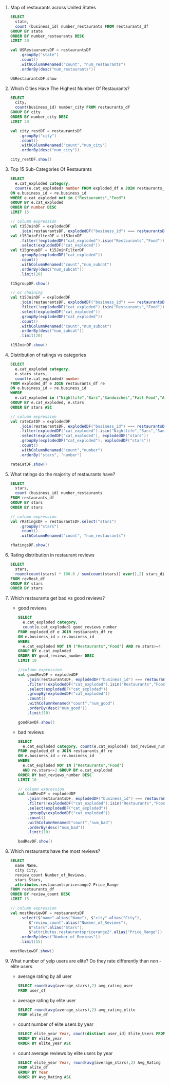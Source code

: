 1. Map of restaurants across United States

    ```sql
    SELECT
      state,
      count (business_id) number_restaurants FROM restaurants_df
    GROUP BY state
    ORDER BY number_restaurants DESC
    LIMIT 20
    ```
    ```scala
    val USRestaurantsDF = restaurantsDF
        .groupBy("state")
        .count()
        .withColumnRenamed("count", "num_restaurants")
        .orderBy(desc("num_restaurants"))

    USRestaurantsDF.show
    ```

2. Which Cities Have The Highest Number Of Restaurants?

    ```sql
    SELECT
      city,
      count(business_id) number_city FROM restaurants_df
    GROUP BY city
    ORDER BY number_city DESC
    LIMIT 20
    ```
    ```scala
    val city_restDF = restaurantsDF
        .groupBy("city")
        .count()
        .withColumnRenamed("count","num_city")
        .orderBy(desc("num_city"))

    city_restDF.show()
    ```

3. Top 15 Sub-Categories Of Restaurants

    ```sql
    SELECT
      e.cat_exploded category,
      count(e.cat_exploded) number FROM exploded_df e JOIN restaurants_df re
    ON e.business_id = re.business_id
    WHERE e.cat_exploded not in ("Restaurants","Food")
    GROUP BY e.cat_exploded
    ORDER BY number DESC
    LIMIT 15
    ```
    ```scala
    // column expression
    val t15JoinDF = explodedDF
        .join(restaurantsDF, explodedDF("business_id") === restaurantsDF("business_id"))
    val t15JoinFilterDF = t15JoinDF
        .filter(!explodedDF("cat_exploded").isin("Restaurants","Food"))
        .select(explodedDF("cat_exploded"))
    val t15groupDF = t15JoinFilterDF
        .groupBy(explodedDF("cat_exploded"))
        .count()
        .withColumnRenamed("count","num_subcat")
        .orderBy(desc("num_subcat"))
        .limit(20)

    t15groupDF.show()

    // or chaining
    val t15JoinDF = explodedDF
        .join(restaurantsDF, explodedDF("business_id") === restaurantsDF("business_id"))
        .filter(!explodedDF("cat_exploded").isin("Restaurants","Food"))
        .select(explodedDF("cat_exploded"))
        .groupBy(explodedDF("cat_exploded"))
        .count()
        .withColumnRenamed("count","num_subcat")
        .orderBy(desc("num_subcat"))
        .limit(20)

    t15JoinDF.show()
    ```

4. Distribution of ratings vs categories

    ```sql
    SELECT
      e.cat_exploded category,
      e.stars stars,
      count(e.cat_exploded) number 
    FROM exploded_df e JOIN restaurants_df re
    ON e.business_id = re.business_id
    WHERE
      e.cat_exploded in ("Nightlife","Bars","Sandwiches","Fast Food","American (Traditional)")
    GROUP BY e.cat_exploded, e.stars
    ORDER BY stars ASC
    ```
    ```scala
    // column expression
    val rateCatDF = explodedDF
        .join(restaurantsDF, explodedDF("business_id") === restaurantsDF("business_id"))
        .filter(explodedDF("cat_exploded").isin("Nightlife","Bars","Sandwiches","Fast Food","American (Traditional)"))
        .select(explodedDF("cat_exploded"), explodedDF("stars"))
        .groupBy(explodedDF("cat_exploded"), explodedDF("stars"))
        .count()
        .withColumnRenamed("count","number")
        .orderBy("stars", "number")

    rateCatDF.show()
    ```

5. What ratings do the majority of restaurants have?

    ```sql
    SELECT
      stars,
      count (business_id) number_restaurants
    FROM restaurants_df 
    GROUP BY stars 
    ORDER BY stars
    ```
    ```scala
    // column expression
    val rRatingsDF = restaurantsDF.select("stars")
        .groupBy("stars")
        .count()
        .withColumnRenamed("count", "num_restaurants")

    rRatingsDF.show()
    ```

6. Rating distribution in restaurant reviews

    ```sql
    SELECT
      stars, 
      round(count(stars) * 100.0 / sum(count(stars)) over(),2) stars_distribution 
    FROM revRest_df
    GROUP BY stars 
    ORDER BY stars
    ```

7. Which restaurants get bad vs good reviews?

    * good reviews

        ```sql
        SELECT
          e.cat_exploded category, 
          count(e.cat_exploded) good_reviews_number 
        FROM exploded_df e JOIN restaurants_df re
        ON e.business_id = re.business_id
        WHERE
          e.cat_exploded NOT IN ("Restaurants","Food") AND re.stars>=4
        GROUP BY e.cat_exploded
        ORDER BY good_reviews_number DESC
        LIMIT 10
        ```
        ```scala
        //column expression
        val goodRevDF = explodedDF
            .join(restaurantsDF, explodedDF("business_id") === restaurantsDF("business_id"))
            .filter(!explodedDF("cat_exploded").isin("Restaurants","Food") && (restaurantsDF("stars") >= 4) )
            .select(explodedDF("cat_exploded"))
            .groupBy(explodedDF("cat_exploded"))
            .count()
            .withColumnRenamed("count","num_good")
            .orderBy(desc("num_good"))
            .limit(10)

        goodRevDF.show()
        ```

    * bad reviews

        ```sql
        SELECT
          e.cat_exploded category, count(e.cat_exploded) bad_reviews_number 
        FROM exploded_df e JOIN restaurants_df re
        ON e.business_id = re.business_id
        WHERE
          e.cat_exploded NOT IN ("Restaurants","Food") 
          AND re.stars<=2 GROUP BY e.cat_exploded
        ORDER BY bad_reviews_number DESC
        LIMIT 10
        ```
        ```scala
        // column expression
        val badRevDF = explodedDF
            .join(restaurantsDF, explodedDF("business_id") === restaurantsDF("business_id"))
            .filter(!explodedDF("cat_exploded").isin("Restaurants","Food") && (restaurantsDF("stars") <= 2) )
            .select(explodedDF("cat_exploded"))
            .groupBy(explodedDF("cat_exploded"))
            .count()
            .withColumnRenamed("count","num_bad")
            .orderBy(desc("num_bad"))
            .limit(10)

        badRevDF.show()
        ```

8. Which restaurants have the most reviews?

    ```sql
    SELECT
      name Name,
      city City,
      review_count Number_of_Reviews, 
      stars Stars,
      attributes.restaurantspricerange2 Price_Range
    FROM restaurants_df
    ORDER BY review_count DESC
    LIMIT 15
    ```
    ```scala
    // column expression
    val mostReviewDF = restaurantsDF
        .select($"name".alias("Name"), $"city".alias("City"), 
            $"review_count".alias("Number_of_Reviews"), 
            $"stars".alias("Stars"), 
            $"attributes.restaurantspricerange2".alias("Price_Range"))
        .orderBy(desc("Number_of_Reviews"))
        .limit(15)

    mostReviewDF.show()
    ```

9. What number of yelp users are elite? Do they rate differently than non -elite users

    * average rating by all user

        ```sql
        SELECT round(avg(average_stars),2) avg_rating_user
        FROM user_df
        ```

    * average rating by elite user

        ```sql
        SELECT round(avg(average_stars),2) avg_rating_elite
        FROM elite_df
        ```

    * count number of elite users by year

        ```sql
        SELECT elite_year Year, count(distinct user_id) Elite_Users FROM elite_df
        GROUP BY elite_year
        ORDER BY elite_year ASC
        ```

    * count average reviews by elite users by year

        ```sql
        SELECT elite_year Year, round(avg(average_stars),2) Avg_Rating 
        FROM elite_df
        GROUP BY Year
        ORDER BY Avg_Rating ASC
        ```